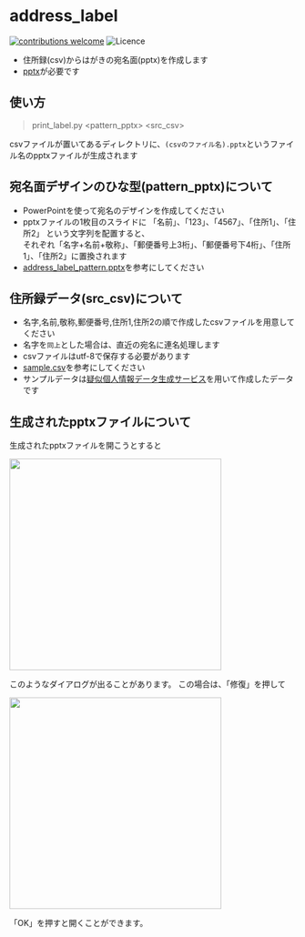# address_label

[![contributions welcome](https://img.shields.io/badge/contributions-welcome-brightgreen.svg?style=flat)](https://github.com/sugijotaro/address_label/issues)
![Licence](https://img.shields.io/badge/license-MIT-blue.svg?maxAge=43200)

- 住所録(csv)からはがきの宛名面(pptx)を作成します
- [pptx](https://github.com/scanny/python-pptx)が必要です

## 使い方

> print_label.py <pattern_pptx> <src_csv>

csvファイルが置いてあるディレクトリに、`(csvのファイル名).pptx`というファイル名のpptxファイルが生成されます

## 宛名面デザインのひな型(pattern_pptx)について

- PowerPointを使って宛名のデザインを作成してください
- pptxファイルの1枚目のスライドに 「名前」、「123」、「4567」、「住所1」、「住所2」 という文字列を配置すると、<br>それぞれ「名字+名前+敬称」、「郵便番号上3桁」、「郵便番号下4桁」、「住所1」、「住所2」に置換されます
- [address_label_pattern.pptx](address_label_pattern.pptx)を参考にしてください

## 住所録データ(src_csv)について

- 名字,名前,敬称,郵便番号,住所1,住所2の順で作成したcsvファイルを用意してください
- 名字を`同上`とした場合は、直近の宛名に連名処理します
- csvファイルはutf-8で保存する必要があります
- [sample.csv](/data/sample.csv)を参考にしてください
- サンプルデータは[疑似個人情報データ生成サービス](https://hogehoge.tk/personal/)を用いて作成したデータです

## 生成されたpptxファイルについて
生成されたpptxファイルを開こうとすると

<img width="372" alt="" src="https://user-images.githubusercontent.com/52352924/209918032-8c1e747e-f9a3-4444-af84-f52a9b27784c.png">

このようなダイアログが出ることがあります。
この場合は、「修復」を押して

<img width="372" alt="" src="https://user-images.githubusercontent.com/52352924/209918059-4d4ec04a-26cc-47e2-a0cc-12080de55e70.png">

「OK」を押すと開くことができます。
